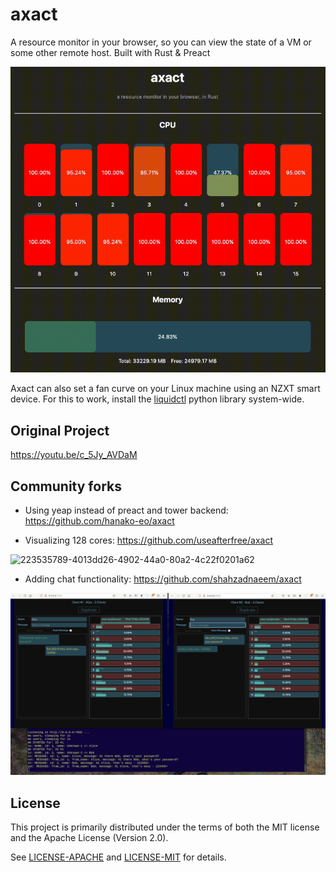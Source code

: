 # axact

A resource monitor in your browser, so you can view the state of a VM or
some other remote host. Built with Rust & Preact

![example-screenrec.gif](./assets/example-screenrec.gif)

Axact can also set a fan curve on your Linux machine using an NZXT smart device.
For this to work, install the [liquidctl](https://github.com/liquidctl/liquidctl)
python library system-wide.

## Original Project

https://youtu.be/c_5Jy_AVDaM

## Community forks

  - Using yeap instead of preact and tower backend: <https://github.com/hanako-eo/axact>

  - Visualizing 128 cores: <https://github.com/useafterfree/axact>
<img width="1887" alt="223535789-4013dd26-4902-44a0-80a2-4c22f0201a62" src="https://user-images.githubusercontent.com/35079898/223571760-ff375188-44a8-46da-a16a-8ff8731bc5e1.png">

  - Adding chat functionality: <https://github.com/shahzadnaeem/axact>
<img width="1200" src="https://raw.githubusercontent.com/shahzadnaeem/axact/main/doc/WithChat.png">

## License

This project is primarily distributed under the terms of both the MIT license
and the Apache License (Version 2.0).

See [LICENSE-APACHE](LICENSE-APACHE) and [LICENSE-MIT](LICENSE-MIT) for details.
